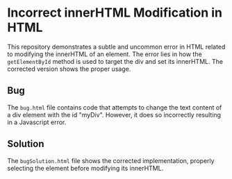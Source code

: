 # Incorrect innerHTML Modification in HTML

This repository demonstrates a subtle and uncommon error in HTML related to modifying the innerHTML of an element.  The error lies in how the `getElementById` method is used to target the div and set its innerHTML.  The corrected version shows the proper usage.

## Bug

The `bug.html` file contains code that attempts to change the text content of a div element with the id "myDiv". However, it does so incorrectly resulting in a Javascript error.

## Solution

The `bugSolution.html` file shows the corrected implementation, properly selecting the element before modifying its innerHTML.